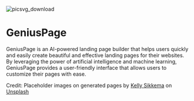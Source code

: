 ![picsvg_download](https://user-images.githubusercontent.com/74881094/221405300-ee78f4d2-0bb5-4731-83e4-a8deb1d74f35.svg)
# GeniusPage
GeniusPage is an AI-powered landing page builder that helps users quickly and easily create beautiful and effective landing pages for their websites.
By leveraging the power of artificial intelligence and machine learning, GeniusPage provides a user-friendly interface that allows users to customize their pages with ease.

Credit: Placeholder images on generated pages by <a href="https://unsplash.com/@kellysikkema?utm_source=unsplash&utm_medium=referral&utm_content=creditCopyText">Kelly Sikkema</a> on <a href="https://unsplash.com/s/photos/placeholder?utm_source=unsplash&utm_medium=referral&utm_content=creditCopyText">Unsplash</a>
